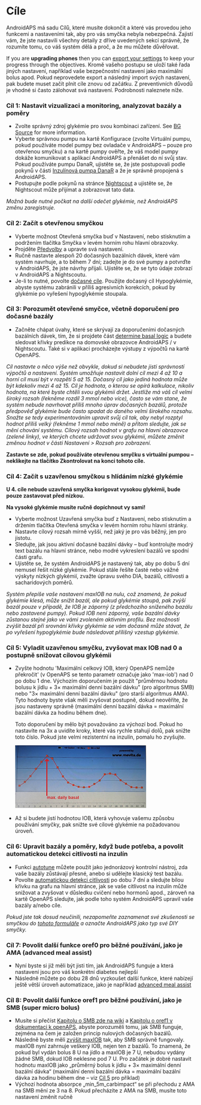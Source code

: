 # Cíle

AndroidAPS má sadu Cílů, které musíte dokončit a které vás provedou jeho funkcemi a nastaveními tak, aby pro vás smyčka nebyla nebezpečná. Zajistí vám, že jste nastavili všechny detaily z dříve uvedených sekcí správně, že rozumíte tomu, co váš systém dělá a proč, a že mu můžete důvěřovat.

If you are **upgrading phones** then you can [export your settings](../Usage/ExportImportSettings) to keep your progress through the objectives. Kromě vašeho postupu se uloží také řada jiných nastavení, například vaše bezpečnostní nastavení jako maximální bolus apod. Pokud neprovedete export a následný import svých nastavení, pak budete muset začít plnit cíle znovu od začátku. Z preventivních důvodů je vhodné si často zálohovat svá nastavení. Podrobnosti naleznete níže.  

### Cíl 1: Nastavit vizualizaci a monitoring, analyzovat bazály a poměry

* Zvolte správný zdroj glykémie pro svou kombinaci zařízení. See [BG Source](../Configuration/BG-Source.rst) for more information.
* Vyberte správnou pumpu na kartě Konfigurace (zvolte Virtuální pumpu, pokud používáte model pumpy bez ovladače v AndroidAPS – pouze pro otevřenou smyčku) a na kartě pumpy ověřte, že váš model pumpy dokáže komunikovat s aplikací AndroidAPS a přenášet do ní svůj stav. Pokud používáte pumpu DanaR, ujistěte se, že jste postupovali podle pokynů v části [Inzulínová pumpa DanaR](../Configuration/DanaR-Insulin-Pump.md) a že je správně propojená s AndroidAPS.
* Postupujte podle pokynů na stránce [Nightscout](../Installing-AndroidAPS/Nightscout.md) a ujistěte se, že Nightscout může přijímat a zobrazovat tato data.

*Možná bude nutné počkat na další odečet glykémie, než AndroidAPS změnu zaregistruje.*

### Cíl 2: Začít s otevřenou smyčkou

* Vyberte možnost Otevřená smyčka buď v Nastavení, nebo stisknutím a podržením tlačítka Smyčka v levém horním rohu hlavní obrazovky.
* Projděte [Předvolby](../Configuration/Preferences.md) a upravte svá nastavení.
* Ručně nastavte alespoň 20 dočasných bazálních dávek, které vám systém navrhuje, a to během 7 dní; zadejte je do své pumpy a potvrďte v AndroidAPS, že jste návrhy přijali. Ujistěte se, že se tyto údaje zobrazí v AndroidAPS a Nightscoutu.
* Je-li to nutné, povolte [dočasné cíle](../Usage/temptarget.md). Použijte dočasný cíl Hypoglykémie, abyste systému zabránili v příliš agresivních korekcích, pokud by glykémie po vyřešení hypoglykémie stoupala. 

### Cíl 3: Porozumět otevřené smyčce, včetně doporučení pro dočasné bazály

* Začněte chápat úvahy, které se skrývají za doporučeními dočasných bazálních dávek, tím, že si projdete část [determine basal logic](https://openaps.readthedocs.io/en/latest/docs/While%20You%20Wait%20For%20Gear/Understand-determine-basal.html) a budete sledovat křivky predikce na domovské obrazovce AndroidAPS / v Nightscoutu. Také si v aplikaci procházejte výstupy z výpočtů na kartě OpenAPS.

*Cíl nastavte o něco výše než obvykle, dokud si nebudete jisti správností výpočtů a nastavení. Systém umožňuje nastavit dolní cíl mezi 4 až 10 a horní cíl musí být v rozpětí 5 až 15. Dočasný cíl jako jediná hodnota může být kdekoliv mezi 4 až 15. Cíl je hodnota, o kterou se opírá kalkulace, nikoliv hodnota, na které byste chtěli svou glykémii držet. Jestliže má váš cíl velmi široký rozsah (řekněme rozdíl 3 mmol nebo více), často se vám stane, že systém nebude navrhovat příliš mnoho úprav dočasných bazálů, protože předpověď glykémie bude často spadat do daného velmi širokého rozsahu. Snažte se tedy experimentováním upravit svůj cíl tak, aby nebyl rozptyl hodnot příliš velký (řekněme 1 mmol nebo méně) a přitom sledujte, jak se mění chování systému. Cílový rozsah hodnot v grafu na hlavní obrazovce (zelené linky), ve kterých chcete udržovat svou glykémii, můžete změnit změnou hodnot v části Nastavení > Rozsah pro zobrazení.*

**Zastavte se zde, pokud používáte otevřenou smyčku s virtuální pumpou – neklikejte na tlačítko Zkontrolovat na konci tohoto cíle.**

### Cíl 4: Začít s uzavřenou smyčkou s hlídáním nízké glykémie

**U 4. cíle nebude uzavřená smyčka korigovat vysokou glykémii, bude pouze zastavovat před nízkou.**

**Na vysoké glykémie musíte ručně dopíchnout vy sami!**

* Vyberte možnost Uzavřená smyčka buď z Nastavení, nebo stisknutím a držením tlačítka Otevřená smyčka v levém horním rohu hlavní stránky.
* Nastavte cílový rozsah mírně vyšší, než jaký je pro vás běžný, jen pro jistotu.
* Sledujte, jak jsou aktivní dočasné bazální dávky – buď kontrolujte modrý text bazálu na hlavní stránce, nebo modré vykreslení bazálů ve spodní části grafu.
* Ujistěte se, že systém AndroidAPS je nastavený tak, aby po dobu 5 dní nemusel řešit nízké glykémie. Pokud stále řešíte časté nebo vážné výskyty nízkých glykémií, zvažte úpravu svého DIA, bazálů, citlivosti a sacharidových poměrů.

*Systém přepíše vaše nastavení maxIOB na nulu, což znamená, že pokud glykémie klesá, může snížit bazál, ale pokud glykémie stoupá, pak zvýší bazál pouze v případě, že IOB je záporný (z předchozího sníženého bazálu nebo zastavené pumpy). Pokud IOB není záporný, vaše bazální dávky zůstanou stejné jako ve vámi zvoleném aktivním profilu. Bez možnosti zvýšit bazál při srovnání křivky glykémie se vám dočasně může stávat, že po vyřešení hypoglykémie bude následovat přílišný vzestup glykémie.*

### Cíl 5: Vyladit uzavřenou smyčku, zvyšovat max IOB nad 0 a postupně snižovat cílovou glykémii

* Zvyšte hodnotu 'Maximální celkový IOB, který OpenAPS nemůže překročit' (v OpenAPS se tento parametr označuje jako 'max-iob') nad 0 po dobu 1 dne. Výchozím doporučením je použít "průměrnou hodnotu bolusu k jídlu + 3× maximální denní bazální dávku" (pro algoritmus SMB) nebo "3× maximální denní bazální dávku" (pro starší algoritmus AMA). Tyto hodnoty byste však měli zvyšovat postupně, dokud neověříte, že jsou nastaveny správně (maximální denní bazální dávka = maximální bazální dávka za hodinu během dne).
    
    Toto doporučení by mělo být považováno za výchozí bod. Pokud ho nastavíte na 3x a uvidíte kroky, které vás rychle stahují dolů, pak snižte toto číslo. Pokud jste velmi rezistentní na inzulín, pomalu ho zvyšujte.
    
    ![maximální denní bazální dávka](../images/MaxDailyBasal.png)

* Až si budete jistí hodnotou IOB, která vyhovuje vašemu způsobu používání smyčky, pak snižte své cílové glykémie na požadovanou úroveň.

### Cíl 6: Upravit bazály a poměry, když bude potřeba, a povolit automatickou detekci citlivosti na inzulín

* Funkci [autotune](https://openaps.readthedocs.io/en/latest/docs/Customize-Iterate/autotune.html) můžete použít jako jednorázový kontrolní nástroj, zda vaše bazály zůstávají přesné, anebo si udělejte klasický test bazálu.
* Povolte [automatickou detekci citlivosti](../Usage/Open-APS-features.md) po dobu 7 dní a sledujte bílou křivku na grafu na hlavní stránce, jak se vaše citlivost na inzulín může snižovat a zvyšovat v důsledku cvičení nebo hormonů apod., zároveň na kartě OpenAPS sledujte, jak podle toho systém AndroidAPS upravil vaše bazály a/nebo cíle.

*Pokud jste tak dosud neučinili, nezapomeňte zaznamenat své zkušenosti se smyčkou do [tohoto formuláře](http://bit.ly/nowlooping) a označte AndroidAPS jako typ své DIY smyčky.*

### Cíl 7: Povolit další funkce oref0 pro běžné používání, jako je AMA (advanced meal assist)

* Nyní byste si již měli být jisti tím, jak AndroidAPS funguje a která nastavení jsou pro váš konkrétní diabetes nejlepší
* Následně můžete po dobu 28 dnů vyzkoušet další funkce, které nabízejí ještě větší úroveň automatizace, jako je například [advanced meal assist](../Usage/Open-APS-features#advanced-meal-assist-ama)

### Cíl 8: Povolit další funkce oref1 pro běžné používání, jako je SMB (super micro bolus)

* Musíte si přečíst [Kapitolu o SMB zde na wiki](../Usage/Open-APS-features#super-micro-bolus-smb) a [Kapitolu o oref1 v dokumentaci k openAPS](https://openaps.readthedocs.io/en/latest/docs/Customize-Iterate/oref1.html), abyste porozuměli tomu, jak SMB funguje, zejména na čem je založen princip nulových dočasných bazálů.
* Následně byste měli [zvýšit maxIOB](../Usage/Open-APS-features#maximum-total-iob-openaps-cant-go-over-openaps-max-iob) tak, aby SMB správně fungovaly. maxIOB nyní zahrnuje veškerý IOB, nejen ten z bazálů. To znamená, že pokud byl vydán bolus 8 U na jídlo a maxIOB je 7 U, nebudou vydány žádné SMB, dokud IOB neklesne pod 7 U. Pro začátek je dobré nastavit hodnotu maxIOB jako „průměrný bolus k jídlu + 3× maximální denní bazální dávka“ (maximální denní bazální dávka = maximální bazální dávka za hodinu během dne – viz [Cíl 5](../Usage/Objectives#objective-5-tuning-the-closed-loop-raising-max-iob-above-0-and-gradually-lowering-bg-targets) pro příklad)
* Výchozí hodnota absorpce „min_5m_carbimpact“ se při přechodu z AMA na SMB mění ze 3 na 8. Pokud přecházíte z AMA na SMB, musíte toto nastavení změnit ručně